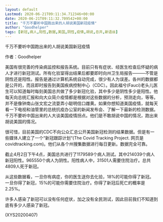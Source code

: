 ```yaml
---
layout: default
Lastmod: 2020-06-21T09:11:34.712346+00:00
date: 2020-06-21T09:11:32.709542+00:00
title: "千万不要听中国跑出来的人胡说美国新冠疫情"
author: "Goodhelper"
tags: [新冠,病人,阳性,数据,美国,阴性,疫情,胡说,总共,新语丝]
---
```


千万不要听中国跑出来的人胡说美国新冠疫情

作者：Goodhelper

美国有很完善的传染病监控和报告系统。目前只有有症状、经医生检查后怀疑的病人才进行新冠测试。所有化验室得出结果后都要即时向州卫生局报告———不管是阴性还是阳性。报告是通过计算机系统自动完成，很少有人为误差。各州的数据都是公开的，而且即时报告到美国疾病控制中心（CDC）。因此福兮(Fauci)老头儿医生可以知道每时每刻美国总共做了多少新冠化验，其中多少是阴性多少是阳性。他每天向总统汇报和向大众简介疫情都是根据对这些数据的分析，预测走向，等等。并不是像钟南山张文宏之流耍弄小聪明信口雌黄。如果你想知道美国疫情，就每天看一下电视和油管里的总统抗疫办公室的新闻发布会、了解一下最新的检测数据。千万不要听中国出来的人大谈美国疫情拐点。他们是不敢胡说中国的情况，跑出来胡说美国的情况。

很可惜，目前美国的CDC不向公众汇总公开美国新冠检测的结果数据。但是有一些媒体人建立了一个“新冠跟踪计划“(The Covid Tracking Project. 网页是covidtracking.com)。他们从各个州搜集数据进行每日更新。数据完全可靠。

截止4月2日下午4点，美国总共进行了1179589个病人测试。其中214039个病人新冠阳性。965550个病人为阴性。阳性病人中，31501人需要住院治疗。总共4809人死于新冠。

从这些数据看，一旦你有病症，你的医生送你去化验，18%的可能你得了新冠。一旦你得了新冠，15%的可能你需要住院治疗。你得了新冠后死亡的概率是2.25%。

许多人感染了新冠可以没有任何症状，加之没有全民测试，因此目前我们不知道到底有多少人感染了新冠。

(XYS20200407)

